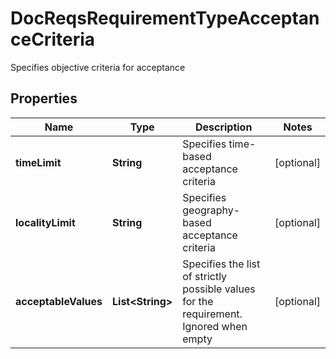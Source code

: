

# DocReqsRequirementTypeAcceptanceCriteria

Specifies objective criteria for acceptance

## Properties

| Name | Type | Description | Notes |
|------------ | ------------- | ------------- | -------------|
|**timeLimit** | **String** | Specifies time-based acceptance criteria |  [optional] |
|**localityLimit** | **String** | Specifies geography-based acceptance criteria |  [optional] |
|**acceptableValues** | **List&lt;String&gt;** | Specifies the list of strictly possible values for the requirement. Ignored when empty |  [optional] |



